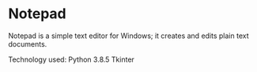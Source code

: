 # Notepad
Notepad is a simple text editor for Windows; it creates and edits plain text documents.

Technology used:
Python 3.8.5
Tkinter 
